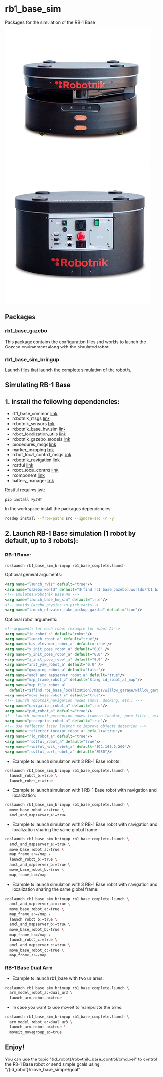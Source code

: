 # rb1_base_sim


Packages for the simulation of the RB-1 Base

![RB-1-BASE Front](doc/rb-1-base-front.jpg) ![RB-1-BASE Rear](doc/rb-1-base-rear.jpg)

## Packages

### rb1_base_gazebo

This package contains the configuration files and worlds to launch the Gazebo environment along with the simulated robot.

### rb1_base_sim_bringup

Launch files that launch the complete simulation of the robot/s.



## Simulating RB-1 Base

## 1. Install the following dependencies:
  - rb1_base_common [link](https://github.com/RobotnikAutomation/rb1_base_common/tree/update_structure)
  - robotnik_msgs [link](https://github.com/RobotnikAutomation/robotnik_msgs)
  - robotnik_sensors [link](https://github.com/RobotnikAutomation/robotnik_sensors)
  - robotnik_base_hw_sim [link](https://github.com/RobotnikAutomation/robotnik_base_hw_sim)
  - robot_localization_utils [link](https://github.com/RobotnikAutomation/robot_localization_utils)
  - robotnik_gazebo_models [link](https://github.com/RobotnikAutomation/robotnik_gazebo_models.git)
  - procedures_msgs [link](https://github.com/RobotnikAutomation/procedures_msgs.git)
  - marker_mapping [link](https://github.com/RobotnikAutomation/marker_mapping.git)
  - robot_local_control_msgs [link](https://github.com/RobotnikAutomation/robot_local_control_msgs.git)
  - robotnik_navigation [link](https://github.com/RobotnikAutomation/robotnik_navigation.git)
  - rostful [link](https://github.com/RobotnikAutomation/rostful.git)
  - robot_local_control [link](https://github.com/RobotnikAutomation/robot_local_control.git)
  - rcomponent [link](https://github.com/RobotnikAutomation/rcomponent.git)
  - battery_manager [link](https://github.com/RobotnikAutomation/battery_manager.git)

Rostful requires jwt:
```bash
pip install PyJWT
```

In the workspace install the packages dependencies:
```bash
rosdep install --from-paths src --ignore-src -r -y
```

## 2. Launch RB-1 Base simulation (1 robot by default, up to 3 robots):
### RB-1 Base:
```bash
roslaunch rb1_base_sim_bringup rb1_base_complete.launch
```

  Optional general arguments:
```xml
<arg name="launch_rviz" default="true"/>
<arg name="gazebo_world" default="$(find rb1_base_gazebo)/worlds/rb1_base_office.world"/>
<!-- Emulates Robotnik Base HW -->
<arg name="launch_base_hw_sim" default="true"/>
<!-- avoids Gazebo physics to pick carts-->
<arg name="launch_elevator_fake_pickup_gazebo" default="true"/>

```
  Optional robot arguments:
```xml
<!--arguments for each robot (example for robot A)-->
<arg name="id_robot_a" default="robot"/>
<arg name="launch_robot_a" default="true"/>
<arg name="has_elevator_robot_a" default="true"/>
<arg name="x_init_pose_robot_a" default="0.0" />
<arg name="y_init_pose_robot_a" default="0.0" />
<arg name="z_init_pose_robot_a" default="0.0" />
<arg name="init_yaw_robot_a" default="0.0" />
<arg name="gmapping_robot_a" default="false"/>
<arg name="amcl_and_mapserver_robot_a" default="true"/>
<arg name="map_frame_robot_a" default="$(arg id_robot_a)_map"/>
<arg name="map_file_robot_a"
  default="$(find rb1_base_localization)/maps/willow_garage/willow_garage.yaml"/>
<arg name="move_base_robot_a" default="true"/>
<!-- Launch robotnik_navigation nodes (move, docking, etc.) -->
<arg name="navigation_robot_a" default="true"/>
<arg name="pad_robot_a" default="true"/>
<!-- Launch robotnik perception nodes (camera locator, pose filter, etc.) -->
<arg name="perception_robot_a" default="true"/>
<!-- Use reflector laser locator to improve objects detection -->
<arg name="reflector_locator_robot_a" default="true"/>
<arg name="rlc_robot_a" default="true"/>
<arg name="rostful_robot_a" default="true"/>
<arg name="rostful_host_robot_a" default="192.168.0.200"/>
<arg name="rostful_port_robot_a" default="8080"/>
```

- Example to launch simulation with 3 RB-1 Base robots:
```bash
roslaunch rb1_base_sim_bringup rb1_base_complete.launch \
  launch_robot_b:=true \
  launch_robot_c:=true
```
- Example to launch simulation with 1 RB-1 Base robot with navigation and localization:
```bash
roslaunch rb1_base_sim_bringup rb1_base_complete.launch \
  move_base_robot_a:=true \
  amcl_and_mapserver_a:=true
```
- Example to launch simulation with 2 RB-1 Base robot with navigation and localization sharing the same global frame:
```bash
roslaunch rb1_base_sim_bringup rb1_base_complete.launch \
  amcl_and_mapserver_a:=true \
  move_base_robot_a:=true \
  map_frame_a:=/map \
  launch_robot_b:=true \
  amcl_and_mapserver_b:=true \
  move_base_robot_b:=true \
  map_frame_b:=/map
```
- Example to launch simulation with 3 RB-1 Base robot with navigation and localization sharing the same global frame:
```bash
roslaunch rb1_base_sim_bringup rb1_base_complete.launch \
  amcl_and_mapserver_a:=true \
  move_base_robot_a:=true \
  map_frame_a:=/map \
  launch_robot_b:=true \
  amcl_and_mapserver_b:=true \
  move_base_robot_b:=true \
  map_frame_b:=/map \
  launch_robot_c:=true \
  amcl_and_mapserver_c:=true \
  move_base_robot_c:=true \
  map_frame_c:=/map
```

### RB-1 Base Dual Arm

- Example to launch rb1_base with two ur arms:
```bash
roslaunch rb1_base_sim_bringup rb1_base_complete.launch \
  arm_model_robot_a:=dual_ur3 \
  launch_arm_robot_a:=true
```

- In case you want to use moveit to manipulate the arms:
```bash
roslaunch rb1_base_sim_bringup rb1_base_complete.launch \
  arm_model_robot_a:=dual_ur3 \
  launch_arm_robot_a:=true \
  moveit_movegroup_a:=true
```

## Enjoy!
You can use the topic "{id_robot}/robotnik_base_control/cmd_vel" to control the RB-1 Base robot or send simple goals using "/{id_robot}/move_base_simple/goal"
